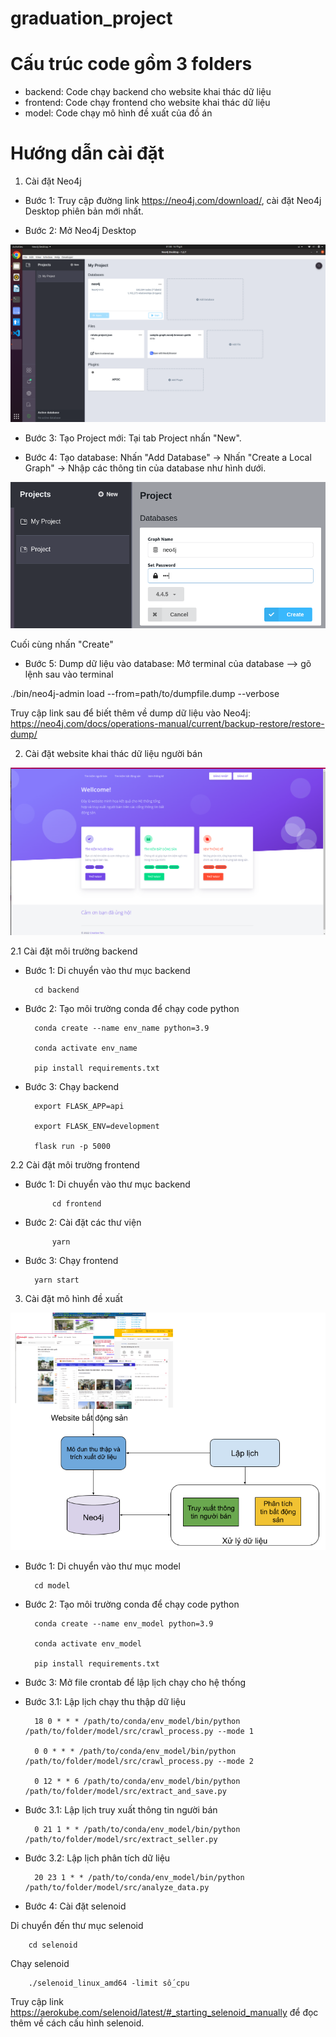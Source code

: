 # graduation_project

# Cấu trúc code gồm 3 folders
- backend: Code chạy backend cho website khai thác dữ liệu 
- frontend: Code chạy frontend cho website khai thác dữ liệu
- model: Code chạy mô hình đề xuất của đồ án

# Hướng dẫn cài đặt
1. Cài đặt Neo4j

* Bước 1: Truy cập đường link https://neo4j.com/download/, cài đặt Neo4j Desktop phiên bản mới nhất.

* Bước 2: Mở Neo4j Desktop

![image info](./img/neo4j_home.png)

* Bước 3: Tạo Project mới: Tại tab Project nhấn "New".

* Bước 4: Tạo database: Nhấn "Add Database" -> Nhấn "Create a Local Graph" -> Nhập các thông tin của database như hình dưới.

![image info](./img/createDB.png)

Cuối cùng nhấn "Create"

* Bước 5: Dump dữ liệu vào database: Mở terminal của database --> gõ lệnh sau vào terminal

./bin/neo4j-admin load --from=path/to/dumpfile.dump --verbose

Truy cập link sau để biết thêm về dump dữ liệu vào Neo4j: https://neo4j.com/docs/operations-manual/current/backup-restore/restore-dump/

2. Cài đặt website khai thác dữ liệu người bán

![image info](./img/homepage.png)

2.1 Cài đặt môi trường backend 

* Bước 1: Di chuyển vào thư mục backend

        cd backend

* Bước 2: Tạo môi trường conda để chạy code python

        conda create --name env_name python=3.9

        conda activate env_name

        pip install requirements.txt

* Bước 3: Chạy backend

        export FLASK_APP=api

        export FLASK_ENV=development

        flask run -p 5000

2.2 Cài đặt môi trường frontend

* Bước 1: Di chuyển vào thư mục backend

            cd frontend

* Bước 2: Cài đặt các thư viện 

            yarn

* Bước 3: Chạy frontend

        yarn start


3. Cài đặt mô hình đề xuất 

![image info](./img/mohinhtongquan.png)


* Bước 1: Di chuyển vào thư mục model

        cd model

* Bước 2: Tạo môi trường conda để chạy code python

        conda create --name env_model python=3.9

        conda activate env_model

        pip install requirements.txt

* Bước 3: Mở file crontab để lập lịch chạy cho hệ thống

* Bước 3.1: Lập lịch chạy thu thập dữ liệu

        18 0 * * * /path/to/conda/env_model/bin/python /path/to/folder/model/src/crawl_process.py --mode 1

        0 0 * * * /path/to/conda/env_model/bin/python /path/to/folder/model/src/crawl_process.py --mode 2

        0 12 * * 6 /path/to/conda/env_model/bin/python /path/to/folder/model/src/extract_and_save.py

* Bước 3.1: Lập lịch truy xuất thông tin người bán

        0 21 1 * * /path/to/conda/env_model/bin/python /path/to/folder/model/src/extract_seller.py


* Bước 3.2: Lập lịch phân tích dữ liệu

        20 23 1 * * /path/to/conda/env_model/bin/python /path/to/folder/model/src/analyze_data.py

* Bước 4: Cài đặt selenoid

Di chuyển đến thư mục selenoid

        cd selenoid

Chạy selenoid

        ./selenoid_linux_amd64 -limit số_cpu

Truy cập link https://aerokube.com/selenoid/latest/#_starting_selenoid_manually để đọc thêm về cách cấu hình selenoid.



